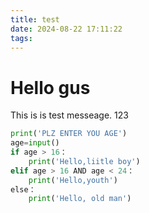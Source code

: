 ```yaml
---
title: test
date: 2024-08-22 17:11:22
tags:
---
```

# Hello gus #
This is is test messeage.
123
~~~python
print('PLZ ENTER YOU AGE')
age=input()
if age > 16：
    print('Hello,liitle boy')
elif age > 16 AND age < 24：
    print('Hello,youth')
else：
    print('Hello, old man')
~~~